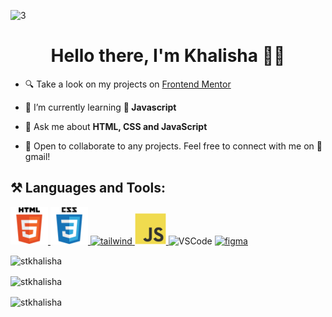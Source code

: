 
![3](https://user-images.githubusercontent.com/60285814/221492091-26734743-4c4d-4b17-a079-ea023d30dfc5.jpg)

<h1 align="center">Hello there, I'm Khalisha 👋🏼</h1>


- 🔍 Take a look on my projects on <a href="https://www.frontendmentor.io/profile/stkhalisha" target="_blank" rel="noreferrer">Frontend Mentor</a>

- 🌱 I’m currently learning **📌 Javascript**

- 💬 Ask me about **HTML, CSS and JavaScript**

- 🤝 Open to collaborate to any projects. Feel free to connect with me on 💌gmail!


<h2 align="left">⚒️ Languages and Tools:</h2>
<p align="left"> 
  <a href="https://www.w3.org/html/" target="_blank" rel="noreferrer"> <img src="https://raw.githubusercontent.com/devicons/devicon/master/icons/html5/html5-original-wordmark.svg" alt="html5" width="60" height="60"/> </a>
   <a href="https://www.w3schools.com/css/" target="_blank" rel="noreferrer"> <img src="https://raw.githubusercontent.com/devicons/devicon/master/icons/css3/css3-original-wordmark.svg" alt="css3" width="60" height="60"/> </a> 
    <a href="https://tailwindcss.com/" target="_blank" rel="noreferrer"> <img src="https://www.vectorlogo.zone/logos/tailwindcss/tailwindcss-icon.svg" alt="tailwind" width="60" height="60"/> </a> 
 <a href="https://developer.mozilla.org/en-US/docs/Web/JavaScript" target="_blank" rel="noreferrer"> <img src="https://raw.githubusercontent.com/devicons/devicon/master/icons/javascript/javascript-original.svg" alt="javascript" width="50" height="50"/> </a> 
  <img src="https://camo.githubusercontent.com/5fa137d222dde7b69acd22c6572a065ce3656e6ffa1f5e88c1b5c7a935af3cc6/68747470733a2f2f63646e2e6a7364656c6976722e6e65742f67682f64657669636f6e732f64657669636f6e2f69636f6e732f7673636f64652f7673636f64652d6f726967696e616c2e737667" alt="VSCode" width="50" height="50"/> 
  <a href="https://www.figma.com/" target="_blank" rel="noreferrer"> <img src="https://www.vectorlogo.zone/logos/figma/figma-icon.svg" alt="figma" width="50" height="50"/> </a></p>
  

<p><img align="center" src="https://github-readme-stats.vercel.app/api/top-langs?username=stkhalisha&show_icons=true&theme=radical" alt="stkhalisha" /></p>

<p><img align="center" src="https://github-readme-stats.vercel.app/api?username=stkhalisha&show_icons=true&theme=radical" alt="stkhalisha" /></p>

<p><img align="center" src="https://github-readme-streak-stats.herokuapp.com/?user=stkhalisha&theme=radical" alt="stkhalisha" /></p>
